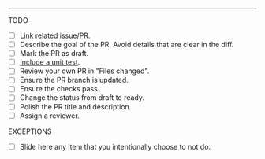 

----

TODO

- [ ] [Link related issue/PR]([url](https://docs.github.com/en/issues/tracking-your-work-with-issues/linking-a-pull-request-to-an-issue#linking-a-pull-request-to-an-issue-using-a-keyword)). 
- [ ] Describe the goal of the PR. Avoid details that are clear in the diff.
- [ ] Mark the PR as draft.
- [ ] [Include a unit test](https://code-review.tidyverse.org/reviewer/aspects.html#sec-tests).
- [ ] Review your own PR in "Files changed".
- [ ] Ensure the PR branch is updated.
- [ ] Ensure the checks pass.
- [ ] Change the status from draft to ready.
- [ ] Polish the PR title and description.
- [ ] Assign a reviewer.

EXCEPTIONS

- [ ] Slide here any item that you intentionally choose to not do.
